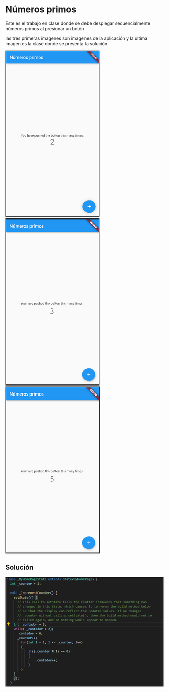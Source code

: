 # Números primos
<p>Este es el trabajo en clase donde se debe desplegar secuencialmente números primos al presionar un botón</p>
<p>las tres primeras imagenes son imagenes de la aplicación y la ultima imagen es la clase donde se presenta la solución</p>
<img src="/images/primo.png">
<img src="/images/primo1.png">
<img src="/images/primo2.png">

## Solución

<img src="/images/class.png">
